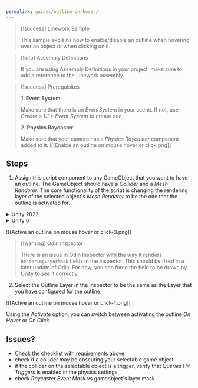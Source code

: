 ```yaml
---
permalink: guides/outline-on-hover/
---
```

> [!success] Linework Sample
> 
> This sample explains how to enable/disable an outline when hovering over an object or when clicking on it.

> [!info] Assembly Definitions
> 
> If you are using Assembly Definitions in your project, make sure to add a reference to the Linework assembly.

> [!success] Prerequisites
> 
> **1. Event System**
> 
> Make sure that there is an *EventSystem* in your scene. If not, use *Create > UI > Event System* to create one.
> 
> **2. Physics Raycaster**
> 
> Make sure that your camera has a *Physics Raycaster* component added to it.
> ![[Enable an outline on mouse hover or click.png]]


## Steps

1. Assign this script component to any GameObject that you want to have an outline. The GameObject should have a *Collider* and a *Mesh Renderer*. The core functionality of the script is changing the rendering layer of the selected object's *Mesh Renderer* to be the one that the outline is activated for. 


<details>
<summary>Unity 2022</summary>
<div>

```csharp
using UnityEngine;  
using UnityEngine.EventSystems;  
using Linework.Common.Attributes;
  
public class Outline : MonoBehaviour, IPointerEnterHandler, IPointerExitHandler, IPointerClickHandler  
{  
    [SerializeField] [RenderingLayerMask] private int outlineLayer;
    [SerializeField] private Activate activate = Activate.OnHover;  
  
    private Renderer[] renderers;  
    private uint originalLayer;
    private bool isOutlineActive;
  
    private enum Activate  
    {  
        OnHover,  
        OnClick  
    }  
  
    private void Start()  
    {        
	    renderers = TryGetComponent<Renderer>(out var meshRenderer)  
            ? new[] {meshRenderer}  
            : GetComponentsInChildren<Renderer>();  
        originalLayer = renderers[0].renderingLayerMask;  
    }  
    
    public void OnPointerEnter(PointerEventData eventData)  
    {        
	    if (activate != Activate.OnHover) return;  
        SetOutline(true);  
    }  
    
    public void OnPointerExit(PointerEventData eventData)  
    {        
	    if (activate != Activate.OnHover) return;  
        SetOutline(false);  
    }    
    
    public void OnPointerClick(PointerEventData eventData)  
    {        
	    if (activate != Activate.OnClick) return;  
        isOutlineActive = !isOutlineActive;  
        SetOutline(isOutlineActive);  
    }    
    
    private void SetOutline(bool enable)  
    {        
	    foreach (var rend in renderers)  
        {            
			rend.renderingLayerMask = enable 
	        ? originalLayer | 1u << (int)Mathf.Log(outlineLayer, 2)
	        : originalLayer;  
        }    
	}
}
```

</div>
</details>

<details>
<summary>Unity 6</summary>
<div>

```csharp
using UnityEngine;  
using UnityEngine.EventSystems;  
  
public class Outline : MonoBehaviour, IPointerEnterHandler, IPointerExitHandler, IPointerClickHandler  
{  
    [SerializeField] private RenderingLayerMask outlineLayer;
    [SerializeField] private Activate activate = Activate.OnHover;  
  
    private Renderer[] renderers;  
    private uint originalLayer;  
    private bool isOutlineActive;  
  
    private enum Activate  
    {  
        OnHover,  
        OnClick  
    }  
  
    private void Start()  
    {        
	    renderers = TryGetComponent<Renderer>(out var meshRenderer)  
            ? new[] {meshRenderer}  
            : GetComponentsInChildren<Renderer>();  
        originalLayer = renderers[0].renderingLayerMask;  
    }  
    
    public void OnPointerEnter(PointerEventData eventData)  
    {        
	    if (activate != Activate.OnHover) return;  
        SetOutline(true);  
    }  
    
    public void OnPointerExit(PointerEventData eventData)  
    {        
	    if (activate != Activate.OnHover) return;  
        SetOutline(false);  
    }    
    
    public void OnPointerClick(PointerEventData eventData)  
    {        
	    if (activate != Activate.OnClick) return;  
        isOutlineActive = !isOutlineActive;  
        SetOutline(isOutlineActive);  
    }    
    
    private void SetOutline(bool enable)  
    {        
	    foreach (var rend in renderers)  
        {            
	        rend.renderingLayerMask = enable 
	        ? originalLayer | outlineLayer 
	        : originalLayer; 
        }    
	}
}
```

</div>
</details>

![[Active an outline on mouse hover or click-3.png]]

> [!warning] Odin Inspector
> 
> There is an issue in Odin Inspector with the way it renders `RenderingLayerMask` fields in the inspector. This should be fixed in a later update of Odin. For now, you can force the field to be drawn by Unity to see it correctly.

2. Select the Outline Layer in the inspector to be the same as the Layer that you have configured for the outline.

![[Active an outline on mouse hover or click-1.png]]

Using the *Activate* option, you can switch between activating the outline *On Hover* or *On Click*. 

## Issues?

- Check the checklist with requirements above
- check if a collider may be obscuring your selectable game object
- if the collider on the selectable object is a trigger, verify that *Queries Hit Triggers* is enabled in the physics settings
- check *Raycaster Event Mask* vs gameobject's layer mask